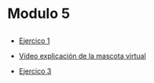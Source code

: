 # Modulo 5

## 

- [Ejercico 1](/ejercicios/modulo5ejercicio1.md)

- [Vídeo explicación de la mascota virtual](https://youtu.be/Xin7TV8gqcg)

- [Ejercico 3](/ejercicios/modulo5ejercicio3.md)
